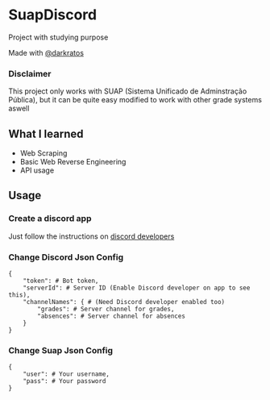 # SuapDiscord
Project with studying purpose

Made with [@darkratos](https://github.com/darkratos)

### Disclaimer

This project only works with SUAP (Sistema Unificado de Adminstração Pública), but it can be quite easy modified to work with other grade systems aswell

## What I learned
- Web Scraping
- Basic Web Reverse Engineering
- API usage

## Usage

### Create a discord app
Just follow the instructions on [discord developers](https://discord.com/developers/docs/getting-started#step-1-creating-an-app)

### Change Discord Json Config
```
{
    "token": # Bot token,
    "serverId": # Server ID (Enable Discord developer on app to see this),
    "channelNames": { # (Need Discord developer enabled too)
        "grades": # Server channel for grades,
        "absences": # Server channel for absences
    }
}
```

### Change Suap Json Config
```
{
    "user": # Your username,
    "pass": # Your password
}
```
